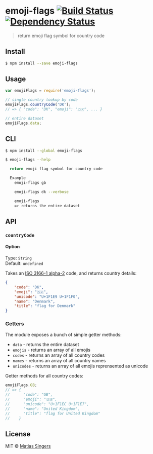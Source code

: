# emoji-flags [![Build Status](http://img.shields.io/travis/matiassingers/emoji-flags.svg?style=flat-square)](https://travis-ci.org/matiassingers/emoji-flags) [![Dependency Status](http://img.shields.io/gemnasium/matiassingers/emoji-flags.svg?style=flat-square)](https://gemnasium.com/matiassingers/emoji-flags)
> return emoji flag symbol for country code

## Install

```sh
$ npm install --save emoji-flags
```


## Usage

```js
var emojiFlags = require('emoji-flags');

// single country lookup by code
emojiFlags.countryCode('DK');
// => { "code": "DK", "emoji": "🇩🇰", ... }

// entire dataset
emojiFlags.data;
```


## CLI

```sh
$ npm install --global emoji-flags
```

```sh
$ emoji-flags --help

  return emoji flag symbol for country code

  Example
    emoji-flags gb

    emoji-flags dk --verbose

    emoji-flags
    => returns the entire dataset
```


## API

### `countryCode`

#### Option

Type: `String`  
Default: `undefined`

Takes an [ISO 3166-1 alpha-2](http://en.wikipedia.org/wiki/ISO_3166-1_alpha-2) code, and returns country details:
```json
{
    "code": "DK",
    "emoji": "🇩🇰",
    "unicode": "U+1F1E9 U+1F1F0",
    "name": "Denmark",
    "title": "flag for Denmark"
}
```

### Getters

The module exposes a bunch of simple getter methods:
- `data` - returns the entire dataset
- `emojis` - returns an array of all emojis
- `codes` - returns an array of all country codes
- `names` - returns an array of all country names
- `unicodes` - returns an array of all emojis reprensented as unicode

Getter methods for all country codes:
```js
emojiFlags.GB;
// => {
//      "code": "GB",
//      "emoji": "🇬🇧",
//      "unicode": "U+1F1EC U+1F1E7",
//      "name": "United Kingdom",
//      "title": "flag for United Kingdom"
//    }
```


## License

MIT © [Matias Singers](http://mts.io)
